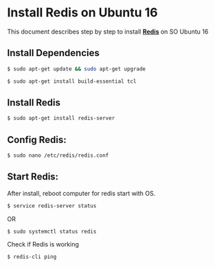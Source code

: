 # Install Redis on Ubuntu 16
This document describes step by step to install [**Redis**](https://redis.io/) on SO Ubuntu 16

## Install Dependencies ##
```sh
$ sudo apt-get update && sudo apt-get upgrade
```
```sh
$ sudo apt-get install build-essential tcl
```

## Install Redis ##
```sh
$ sudo apt-get install redis-server
```
## Config Redis: ##
```sh
$ sudo nano /etc/redis/redis.conf
```

## Start Redis: ##
After install, reboot computer for redis start with OS.
```sh
$ service redis-server status
```
OR
```sh
$ sudo systemctl status redis
```
Check if Redis is working
```sh
$ redis-cli ping
```
